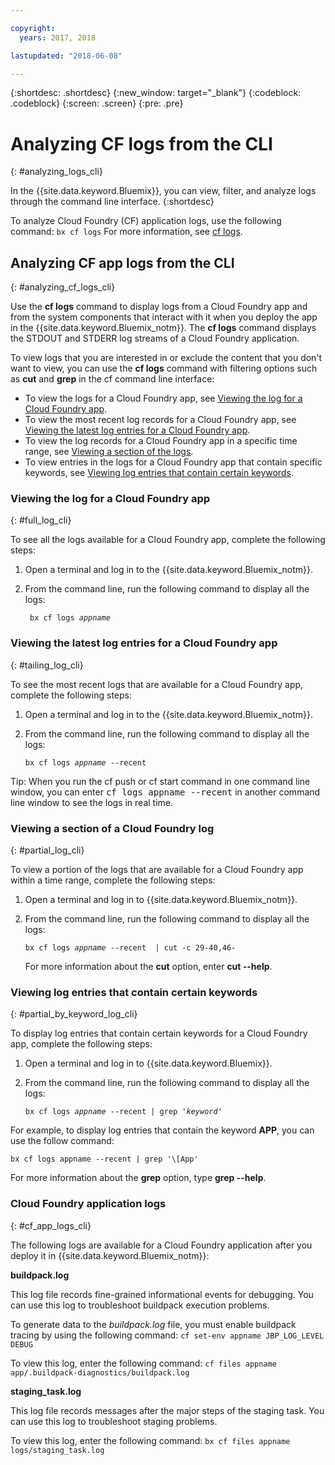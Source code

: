 ```yaml
---

copyright:
  years: 2017, 2018

lastupdated: "2018-06-08"

---
```



{:shortdesc: .shortdesc}
{:new_window: target="_blank"}
{:codeblock: .codeblock}
{:screen: .screen}
{:pre: .pre}


# Analyzing CF logs from the CLI
{: #analyzing_logs_cli}

In the {{site.data.keyword.Bluemix}}, you can view, filter, and analyze logs through the command line interface. 
{:shortdesc}

To analyze Cloud Foundry (CF) application logs, use the following command: `bx cf logs`
For more information, see [cf logs](/docs/cli/reference/cfcommands/index.html#cf_logs).


## Analyzing CF app logs from the CLI
{: #analyzing_cf_logs_cli}

Use the **cf logs** command to display logs from a Cloud Foundry app and from the system components that interact with it when you deploy the app in the {{site.data.keyword.Bluemix_notm}}. The **cf logs** command displays the STDOUT and STDERR log streams of a Cloud Foundry application.

To view logs that you are interested in or exclude the content that you don't want to view, you can use the **cf logs** command with filtering options such as **cut** and **grep** in the cf command line interface:

* To view the logs for a Cloud Foundry app, see [Viewing the log for a Cloud Foundry app](logging_view_cli.html#full_log_cli).
* To view the most recent log records for a Cloud Foundry app, see [Viewing the latest log entries for a Cloud Foundry app](logging_view_cli.html#tailing_log_cli).
* To view the log records for a Cloud Foundry app in a specific time range, see [Viewing a section of the logs](logging_view_cli.html#partial_log_cli).
* To view entries in the logs for a Cloud Foundry app that contain specific keywords, see [Viewing log entries that contain certain keywords](logging_view_cli.html#partial_by_keyword_log_cli).


### Viewing the log for a Cloud Foundry app
{: #full_log_cli}

To see all the logs available for a Cloud Foundry app, complete the following steps:

1. Open a terminal and log in to the {{site.data.keyword.Bluemix_notm}}.

2. From the command line, run the following command to display all the logs:

   <pre class="pre screen"><code> bx cf logs <var class="keyword varname">appname</var></code></pre>
   
   
### Viewing the latest log entries for a Cloud Foundry app
{: #tailing_log_cli}

To see the most recent logs that are available for a Cloud Foundry app, complete the following steps:

1. Open a terminal and log in to the {{site.data.keyword.Bluemix_notm}}.

2. From the command line, run the following command to display all the logs:

     <pre class="pre screen"><code>bx cf logs <var class="keyword varname">appname</var> --recent</code></pre>

<div class="note tip"><span class="tiptitle">Tip:</span> When you run the <span class="keyword cmdname">cf push</span> or <span class="keyword cmdname">cf start</span> command in one command line window, you can enter <samp class="ph codeph">cf
logs appname --recent</samp> in another command line window to see the logs in real time. </div>


### Viewing a section of a Cloud Foundry log
{: #partial_log_cli}

To view a portion of the logs that are available for a Cloud Foundry app within a time range, complete the following steps:

1. Open a terminal and log in to {{site.data.keyword.Bluemix_notm}}.

2. From the command line, run the following command to display all the logs:

    <pre class="pre screen"><code>bx cf logs <var class="keyword varname">appname</var> --recent  | cut -c 29-40,46-</code></pre>
    
    For more information about the **cut** option, enter **cut --help**.


### Viewing log entries that contain certain keywords
{: #partial_by_keyword_log_cli}

To display log entries that contain certain keywords for a Cloud Foundry app, complete the following steps:

1. Open a terminal and log in to {{site.data.keyword.Bluemix}}.

2. From the command line, run the following command to display all the logs:

    <pre class="pre screen"><code>bx cf logs <var class="keyword varname">appname</var> --recent | grep '<var class="keyword varname">keyword</var>'</code></pre>
    

For example, to display log entries that contain the keyword **APP**, you can use the follow command:

<pre class="pre screen"><code>bx cf logs appname --recent | grep '\[App'</code></pre>

For more information about the **grep** option, type **grep --help**.


### Cloud Foundry application logs
{: #cf_app_logs_cli}

The following logs are available for a Cloud Foundry application after you deploy it in {{site.data.keyword.Bluemix_notm}}:

**buildpack.log**

This log file records fine-grained informational events for debugging. You can  use this log to troubleshoot buildpack execution problems.

To generate data to the *buildpack.log* file, you must enable buildpack tracing by using the following command: `cf set-env appname JBP_LOG_LEVEL DEBUG`
   
To view this log, enter the following command: `cf files appname app/.buildpack-diagnostics/buildpack.log`


**staging_task.log**

This log file records messages after the major steps of the staging task. You can use this log to troubleshoot staging problems.

To view this log, enter the following command: `bx cf files appname logs/staging_task.log`




